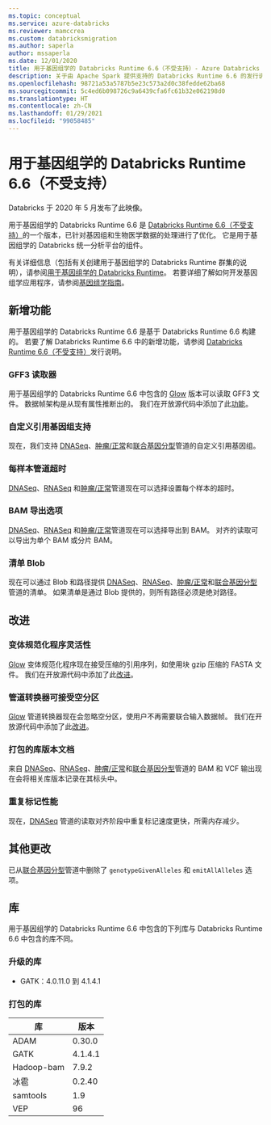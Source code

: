 ```yaml
---
ms.topic: conceptual
ms.service: azure-databricks
ms.reviewer: mamccrea
ms.custom: databricksmigration
ms.author: saperla
author: mssaperla
ms.date: 12/01/2020
title: 用于基因组学的 Databricks Runtime 6.6（不受支持）- Azure Databricks
description: 关于由 Apache Spark 提供支持的 Databricks Runtime 6.6 的发行说明。
ms.openlocfilehash: 98721a53a5787b5e23c573a2d0c38fedde62ba68
ms.sourcegitcommit: 5c4ed6b098726c9a6439cfa6fc61b32e062198d0
ms.translationtype: HT
ms.contentlocale: zh-CN
ms.lasthandoff: 01/29/2021
ms.locfileid: "99058485"
---
```

# <a name="databricks-runtime-66-for-genomics-unsupported"></a>用于基因组学的 Databricks Runtime 6.6（不受支持）

Databricks 于 2020 年 5 月发布了此映像。

用于基因组学的 Databricks Runtime 6.6 是 [Databricks Runtime 6.6（不受支持）](6.6.md)的一个版本，已针对基因组和生物医学数据的处理进行了优化。 它是用于基因组学的 Databricks 统一分析平台的组件。

有关详细信息（包括有关创建用于基因组学的 Databricks Runtime 群集的说明），请参阅[用于基因组学的 Databricks Runtime](../../runtime/genomicsruntime.md#dbr-genomics)。 若要详细了解如何开发基因组学应用程序，请参阅[基因组学指南](../../applications/genomics/index.md)。

## <a name="new-features"></a>新增功能

用于基因组学的 Databricks Runtime 6.6 是基于 Databricks Runtime 6.6 构建的。 若要了解 Databricks Runtime 6.6 中的新增功能，请参阅 [Databricks Runtime 6.6（不受支持）](6.6.md)发行说明。

### <a name="gff3-reader"></a>GFF3 读取器

用于基因组学的 Databricks Runtime 6.6 中包含的 [Glow](https://projectglow.io) 版本可以读取 GFF3 文件。 数据帧架构是从现有属性推断出的。 我们在开放源代码中添加了此[功能](https://github.com/projectglow/glow/pull/182)。

### <a name="custom-reference-genome-support"></a>自定义引用基因组支持

现在，我们支持 [DNASeq](../../applications/genomics/secondary/dnaseq-pipeline.md)、[肿瘤/正常](../../applications/genomics/secondary/tumor-normal-pipeline.md)和[联合基因分型](../../applications/genomics/tertiary/joint-genotyping-pipeline.md)管道的自定义引用基因组。

### <a name="per-sample-pipeline-timeouts"></a>每样本管道超时

[DNASeq](../../applications/genomics/secondary/dnaseq-pipeline.md)、[RNASeq](../../applications/genomics/secondary/rnaseq-pipeline.md) 和[肿瘤/正常](../../applications/genomics/secondary/tumor-normal-pipeline.md)管道现在可以选择设置每个样本的超时。

### <a name="bam-export-option"></a>BAM 导出选项

[DNASeq](../../applications/genomics/secondary/dnaseq-pipeline.md)、[RNASeq](../../applications/genomics/secondary/rnaseq-pipeline.md) 和[肿瘤/正常](../../applications/genomics/secondary/tumor-normal-pipeline.md)管道现在可以选择导出到 BAM。
对齐的读取可以导出为单个 BAM 或分片 BAM。

### <a name="manifest-blobs"></a>清单 Blob

现在可以通过 Blob 和路径提供 [DNASeq](../../applications/genomics/secondary/dnaseq-pipeline.md)、[RNASeq](../../applications/genomics/secondary/rnaseq-pipeline.md)、[肿瘤/正常](../../applications/genomics/secondary/tumor-normal-pipeline.md)和[联合基因分型](../../applications/genomics/tertiary/joint-genotyping-pipeline.md)管道的清单。 如果清单是通过 Blob 提供的，则所有路径必须是绝对路径。

## <a name="improvements"></a>改进

### <a name="variant-normalizer-flexibility"></a>变体规范化程序灵活性

[Glow](https://projectglow.io) 变体规范化程序现在接受压缩的引用序列，如使用块 gzip 压缩的 FASTA 文件。 我们在开放源代码中添加了此[改进](https://github.com/projectglow/glow/pull/177)。

### <a name="pipe-transformer-tolerates-empty-partitions"></a>管道转换器可接受空分区

[Glow](https://projectglow.io) 管道转换器现在会忽略空分区，使用户不再需要联合输入数据帧。 我们在开放源代码中添加了此[改进](https://github.com/projectglow/glow/pull/180)。

### <a name="packaged-library-versions-documentation"></a>打包的库版本文档

来自 [DNASeq](../../applications/genomics/secondary/dnaseq-pipeline.md)、[RNASeq](../../applications/genomics/secondary/rnaseq-pipeline.md)、[肿瘤/正常](../../applications/genomics/secondary/tumor-normal-pipeline.md)和[联合基因分型](../../applications/genomics/tertiary/joint-genotyping-pipeline.md)管道的 BAM 和 VCF 输出现在会将相关库版本记录在其标头中。

### <a name="duplicate-marking-performance"></a>重复标记性能

现在，[DNASeq](../../applications/genomics/secondary/dnaseq-pipeline.md) 管道的读取对齐阶段中重复标记速度更快，所需内存减少。

## <a name="other-changes"></a>其他更改

已从[联合基因分型](../../applications/genomics/tertiary/joint-genotyping-pipeline.md)管道中删除了 ``genotypeGivenAlleles`` 和 ``emitAllAlleles`` 选项。

## <a name="libraries"></a>库

用于基因组学的 Databricks Runtime 6.6 中包含的下列库与 Databricks Runtime 6.6 中包含的库不同。

### <a name="upgraded-libraries"></a>升级的库

* GATK：4.0.11.0 到 4.1.4.1

### <a name="packaged-libraries"></a>打包的库

| 库                                            | 版本                                            |
|----------------------------------------------------|----------------------------------------------------|
| ADAM                                               | 0.30.0                                             |
| GATK                                               | 4.1.4.1                                            |
| Hadoop-bam                                         | 7.9.2                                              |
| 冰雹                                               | 0.2.40                                             |
| samtools                                           | 1.9                                                |
| VEP                                                | 96                                                 |